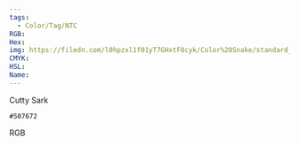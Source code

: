 ```yaml
---
tags:
  - Color/Tag/NTC
RGB:
Hex:
img: https://filedn.com/l0hpzxl1f01yT7GHxtF8cyk/Color%20Snake/standard_csv_to_svg/507672.svg
CMYK:
HSL:
Name:
---
```

Cutty Sark
```palette
#507672
```
RGB

